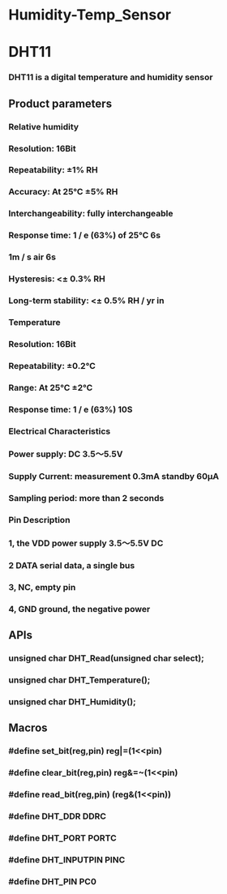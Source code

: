 # Humidity-Temp_Sensor 

# DHT11

### DHT11 is a digital temperature and humidity sensor

## Product parameters

### Relative humidity
### Resolution: 16Bit
### Repeatability: ±1% RH
### Accuracy: At 25℃ ±5% RH
### Interchangeability: fully interchangeable
### Response time: 1 / e (63%) of 25℃ 6s
### 1m / s air 6s
### Hysteresis: <± 0.3% RH
### Long-term stability: <± 0.5% RH / yr in
### Temperature
### Resolution: 16Bit
### Repeatability: ±0.2℃
### Range: At 25℃ ±2℃
### Response time: 1 / e (63%) 10S
### Electrical Characteristics
### Power supply: DC 3.5～5.5V
### Supply Current: measurement 0.3mA standby 60μA
### Sampling period: more than 2 seconds
### Pin Description
### 1, the VDD power supply 3.5～5.5V DC
### 2 DATA serial data, a single bus
### 3, NC, empty pin
### 4, GND ground, the negative power

## APIs

### unsigned char DHT_Read(unsigned char select);
### unsigned char DHT_Temperature();
### unsigned char DHT_Humidity();

## Macros 
### #define set_bit(reg,pin) reg|=(1<<pin)
### #define clear_bit(reg,pin) reg&=~(1<<pin)
### #define read_bit(reg,pin) (reg&(1<<pin))

### #define DHT_DDR DDRC
### #define DHT_PORT PORTC
### #define DHT_INPUTPIN PINC
### #define DHT_PIN PC0
